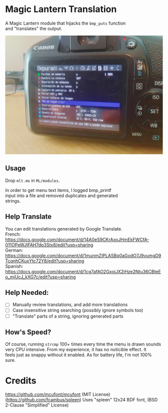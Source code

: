 # Magic Lantern Translation
A Magic Lantern module that hijacks the `bmp_puts` function  
and "translates" the output.

![demo](demo.jpg)

## Usage
Drop `mlt.mo` in `ML/modules`.

In order to get menu text items, I logged bmp_printf  
input into a file and removed duplicates and generated  
strings.  

## Help Translate
You can edit translations generated by Google Translate.  
French:  https://docs.google.com/document/d/14A0eS9CKrAxoJHmEkFWCfA-011OPeWJIFAH7dp3Stx8/edit?usp=sharing  
German:  https://docs.google.com/document/d/1munmZIPLASBq0aGodO7J9vumgD9TcqnhCKuxYtc72Y8/edit?usp=sharing  
Spanish: https://docs.google.com/document/d/1cg7afAO2GxoiJX2iHze2Ntu36CBteEo_miUcJ_kXG7c/edit?usp=sharing  

## Help Needed:
- [ ] Manually review translations, and add more translations
- [ ] Case insensitive string searching (possibly ignore symbols too)
- [ ] "Translate" parts of a string, ignoring generated parts

## How's Speed?
Of course, running `strcmp` 100+ times every time the menu is drawn sounds  
very CPU intensive. From my experience, it has no noticible effect. It  
feels just as snappy without it enabled. As for battery life, I'm not 100% sure.  

# Credits
https://github.com/mcufont/mcufont (MIT License)  
(https://github.com/fcambus/spleen) Uses "spleen" 12x24 BDF font, (BSD 2-Clause "Simplified" License)  
